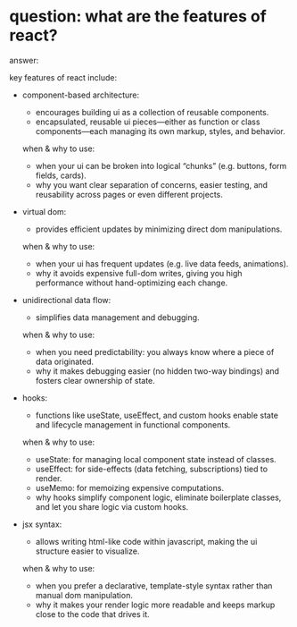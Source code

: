 # question: what are the features of react?

answer:

key features of react include:

- component-based architecture:

  - encourages building ui as a collection of reusable components.
  - encapsulated, reusable ui pieces—either as function or class components—each managing its own markup, styles, and behavior.

  when & why to use:

  - when your ui can be broken into logical “chunks” (e.g. buttons, form fields, cards).
  - why you want clear separation of concerns, easier testing, and reusability across pages or even different projects.

- virtual dom:

  - provides efficient updates by minimizing direct dom manipulations.

  when & why to use:

  - when your ui has frequent updates (e.g. live data feeds, animations).
  - why it avoids expensive full-dom writes, giving you high performance without hand-optimizing each change.

- unidirectional data flow:

  - simplifies data management and debugging.

  when & why to use:

  - when you need predictability: you always know where a piece of data originated.
  - why it makes debugging easier (no hidden two-way bindings) and fosters clear ownership of state.

- hooks:

  - functions like useState, useEffect, and custom hooks enable state and lifecycle management in functional components.

  when & why to use:

  - useState: for managing local component state instead of classes.
  - useEffect: for side-effects (data fetching, subscriptions) tied to render.
  - useMemo: for memoizing expensive computations.
  - why hooks simplify component logic, eliminate boilerplate classes, and let you share logic via custom hooks.

- jsx syntax:

  - allows writing html-like code within javascript, making the ui structure easier to visualize.

  when & why to use:

  - when you prefer a declarative, template-style syntax rather than manual dom manipulation.
  - why it makes your render logic more readable and keeps markup close to the code that drives it.
